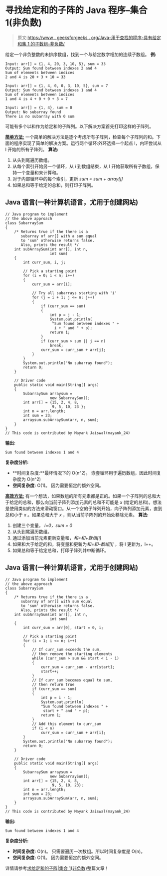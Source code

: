 # 寻找给定和的子阵的 Java 程序–集合 1(非负数)

> 原文:[https://www . geeksforgeeks . org/Java-用于查找的程序-具有给定和集 1 的子数组-非负数/](https://www.geeksforgeeks.org/java-program-for-finding-subarray-with-given-sum-set-1-nonnegative-numbers/)

给定一个非负整数的未排序数组，找到一个与给定数字相加的连续子数组。
**例:**

```
Input: arr[] = {1, 4, 20, 3, 10, 5}, sum = 33
Output: Sum found between indexes 2 and 4
Sum of elements between indices
2 and 4 is 20 + 3 + 10 = 33

Input: arr[] = {1, 4, 0, 0, 3, 10, 5}, sum = 7
Output: Sum found between indexes 1 and 4
Sum of elements between indices
1 and 4 is 4 + 0 + 0 + 3 = 7

Input: arr[] = {1, 4}, sum = 0
Output: No subarray found
There is no subarray with 0 sum
```

可能有多个以和作为给定和的子阵列。以下解决方案首先打印这样的子阵列。

**<u>简单方法:</u>** 一个简单的解决方法是逐个考虑所有子阵列，检查每个子阵列的和。下面的程序实现了简单的解决方案。运行两个循环:外环选择一个起点 I，内环尝试从 I 开始的所有子阵列。
**算法:**

1.  从头到尾遍历数组。
2.  从每个索引开始另一个循环，从 *i* 到数组结束，从 I 开始获取所有子数组，保持一个变量和来计算和。
3.  对于内部循环中的每个索引，更新 *sum = sum + array[j]*
4.  如果总和等于给定的总和，则打印子阵列。

## Java 语言(一种计算机语言，尤用于创建网站)

```
// Java program to implement
// the above approach
class SubarraySum 
{
    /* Returns true if the there is a 
       subarray of arr[] with a sum equal 
       to 'sum' otherwise returns false. 
       Also, prints the result */
    int subArraySum(int arr[], int n, 
                    int sum)
    {
        int curr_sum, i, j;

        // Pick a starting point
        for (i = 0; i < n; i++) 
        {
            curr_sum = arr[i];

            // Try all subarrays starting with 'i'
            for (j = i + 1; j <= n; j++) 
            {
                if (curr_sum == sum) 
                {
                    int p = j - 1;
                    System.out.println(
                     "Sum found between indexes " + 
                      i + " and " + p);
                    return 1;
                }
                if (curr_sum > sum || j == n)
                    break;
                curr_sum = curr_sum + arr[j];
            }
        }
        System.out.println("No subarray found");
        return 0;
    }

    // Driver code
    public static void main(String[] args)
    {
        SubarraySum arraysum = 
                    new SubarraySum();
        int arr[] = {15, 2, 4, 8, 
                     9, 5, 10, 23 };
        int n = arr.length;
        int sum = 23;
        arraysum.subArraySum(arr, n, sum);
    }
}
// This code is contributed by Mayank Jaiswal(mayank_24)
```

**输出:**

```
Sum found between indexes 1 and 4
```

**复杂度分析:**

*   **时间复杂度:**最坏情况下的 O(n^2)。
    嵌套循环用于遍历数组，因此时间复杂度为 O(n^2)
*   **空间复杂度:** O(1)。
    因为需要恒定的额外空间。

**<u>高效方法:</u>** 有一个想法，如果数组的所有元素都是正的。如果一个子阵列的总和大于给定的总和，那么向当前子阵列添加元素的总和不可能是 *x* (给定的总和)。想法是使用类似的方法来滑动窗口。从一个空的子阵列开始，向子阵列添加元素，直到总和小于 *x* 。如果总和大于 *x* ，则从当前子阵列的开始处移除元素。
**算法:**

1.  创建三个变量， *l=0，sum = 0*
2.  从头到尾遍历数组。
3.  通过添加当前元素更新变量和，*和=和+数组[i]*
4.  如果和大于给定的和，将变量和更新为*和=和–数组[l]* ，将 l 更新为，l++。
5.  如果总和等于给定总和，打印子阵列并中断循环。

## Java 语言(一种计算机语言，尤用于创建网站)

```
// Java program to implement
// the above approach
class SubarraySum 
{
    /* Returns true if the there is a 
       subarray of arr[] with sum equal 
       to 'sum' otherwise returns false.  
       Also, prints the result */
    int subArraySum(int arr[], int n, 
                    int sum)
    {
        int curr_sum = arr[0], start = 0, i;

        // Pick a starting point
        for (i = 1; i <= n; i++) 
        {
            // If curr_sum exceeds the sum,
            // then remove the starting elements
            while (curr_sum > sum && start < i - 1) 
            {
                curr_sum = curr_sum - arr[start];
                start++;
            }
            // If curr_sum becomes equal to sum,
            // then return true
            if (curr_sum == sum) 
            {
                int p = i - 1;
                System.out.println(
                "Sum found between indexes " + 
                 start + " and " + p);
                return 1;
            }
            // Add this element to curr_sum
            if (i < n)
                curr_sum = curr_sum + arr[i];
        }
        System.out.println("No subarray found");
        return 0;
    }

    // Driver code
    public static void main(String[] args)
    {
        SubarraySum arraysum = 
                    new SubarraySum();
        int arr[] = {15, 2, 4, 8, 
                     9, 5, 10, 23};
        int n = arr.length;
        int sum = 23;
        arraysum.subArraySum(arr, n, sum);
    }
}
// This code is contributed by Mayank Jaiswal(mayank_24)
```

**输出:**

```
Sum found between indexes 1 and 4
```

**复杂度分析:**

*   **时间复杂度:** O(n)。
    只需要遍历一次数组。所以时间复杂度是 O(n)。
*   **空间复杂度:** O(1)。
    因为需要恒定的额外空间。

详情请参考[求给定和的子阵|集合 1(非负数)](https://www.geeksforgeeks.org/find-subarray-with-given-sum/)整篇文章！